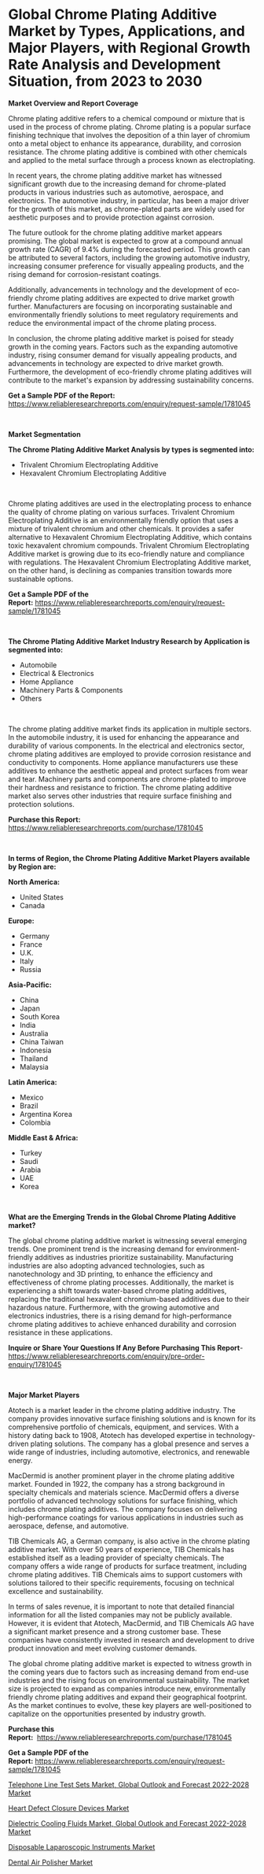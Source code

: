 <p><h1>Global Chrome Plating Additive Market by Types, Applications, and Major Players, with Regional Growth Rate Analysis and Development Situation, from 2023 to 2030</h1></p><p><strong>Market Overview and Report Coverage</strong></p>
<p><p>Chrome plating additive refers to a chemical compound or mixture that is used in the process of chrome plating. Chrome plating is a popular surface finishing technique that involves the deposition of a thin layer of chromium onto a metal object to enhance its appearance, durability, and corrosion resistance. The chrome plating additive is combined with other chemicals and applied to the metal surface through a process known as electroplating.</p><p>In recent years, the chrome plating additive market has witnessed significant growth due to the increasing demand for chrome-plated products in various industries such as automotive, aerospace, and electronics. The automotive industry, in particular, has been a major driver for the growth of this market, as chrome-plated parts are widely used for aesthetic purposes and to provide protection against corrosion.</p><p>The future outlook for the chrome plating additive market appears promising. The global market is expected to grow at a compound annual growth rate (CAGR) of 9.4% during the forecasted period. This growth can be attributed to several factors, including the growing automotive industry, increasing consumer preference for visually appealing products, and the rising demand for corrosion-resistant coatings.</p><p>Additionally, advancements in technology and the development of eco-friendly chrome plating additives are expected to drive market growth further. Manufacturers are focusing on incorporating sustainable and environmentally friendly solutions to meet regulatory requirements and reduce the environmental impact of the chrome plating process.</p><p>In conclusion, the chrome plating additive market is poised for steady growth in the coming years. Factors such as the expanding automotive industry, rising consumer demand for visually appealing products, and advancements in technology are expected to drive market growth. Furthermore, the development of eco-friendly chrome plating additives will contribute to the market's expansion by addressing sustainability concerns.</p></p>
<p><strong>Get a Sample PDF of the Report:</strong> <a href="https://www.reliableresearchreports.com/enquiry/request-sample/1781045">https://www.reliableresearchreports.com/enquiry/request-sample/1781045</a></p>
<p>&nbsp;</p>
<p><strong>Market Segmentation</strong></p>
<p><strong>The Chrome Plating Additive Market Analysis by types is segmented into:</strong></p>
<p><ul><li>Trivalent Chromium Electroplating Additive</li><li>Hexavalent Chromium Electroplating Additive</li></ul></p>
<p>&nbsp;</p>
<p><p>Chrome plating additives are used in the electroplating process to enhance the quality of chrome plating on various surfaces. Trivalent Chromium Electroplating Additive is an environmentally friendly option that uses a mixture of trivalent chromium and other chemicals. It provides a safer alternative to Hexavalent Chromium Electroplating Additive, which contains toxic hexavalent chromium compounds. Trivalent Chromium Electroplating Additive market is growing due to its eco-friendly nature and compliance with regulations. The Hexavalent Chromium Electroplating Additive market, on the other hand, is declining as companies transition towards more sustainable options.</p></p>
<p><strong>Get a Sample PDF of the Report:</strong>&nbsp;<a href="https://www.reliableresearchreports.com/enquiry/request-sample/1781045">https://www.reliableresearchreports.com/enquiry/request-sample/1781045</a></p>
<p>&nbsp;</p>
<p><strong>The Chrome Plating Additive Market Industry Research by Application is segmented into:</strong></p>
<p><ul><li>Automobile</li><li>Electrical & Electronics</li><li>Home Appliance</li><li>Machinery Parts & Components</li><li>Others</li></ul></p>
<p>&nbsp;</p>
<p><p>The chrome plating additive market finds its application in multiple sectors. In the automobile industry, it is used for enhancing the appearance and durability of various components. In the electrical and electronics sector, chrome plating additives are employed to provide corrosion resistance and conductivity to components. Home appliance manufacturers use these additives to enhance the aesthetic appeal and protect surfaces from wear and tear. Machinery parts and components are chrome-plated to improve their hardness and resistance to friction. The chrome plating additive market also serves other industries that require surface finishing and protection solutions.</p></p>
<p><strong>Purchase this Report:</strong>&nbsp; <a href="https://www.reliableresearchreports.com/purchase/1781045">https://www.reliableresearchreports.com/purchase/1781045</a></p>
<p>&nbsp;</p>
<p><strong>In terms of Region, the Chrome Plating Additive Market Players available by Region are:</strong></p>
<p>
    <p> <strong> North America: </strong>
        <ul>
            <li>United States</li>
            <li>Canada</li>
        </ul>
        </p> 
    <p> <strong> Europe: </strong>
        <ul>
            <li>Germany</li>
            <li>France</li>
            <li>U.K.</li>
            <li>Italy</li>
            <li>Russia</li>
        </ul>
        </p> 
    <p> <strong> Asia-Pacific: </strong>
        <ul>
            <li>China</li>
            <li>Japan</li>
            <li>South Korea</li>
            <li>India</li>
            <li>Australia</li>
            <li>China Taiwan</li>
            <li>Indonesia</li>
            <li>Thailand</li>
            <li>Malaysia</li>
        </ul>
        </p> 
    <p> <strong> Latin America: </strong>
        <ul>
            <li>Mexico</li>
            <li>Brazil</li>
            <li>Argentina Korea</li>
            <li>Colombia</li>
        </ul>
        </p> 
    <p> <strong> Middle East & Africa: </strong>
        <ul>
            <li>Turkey</li>
            <li>Saudi</li>
            <li>Arabia</li>
            <li>UAE</li>
            <li>Korea</li>
        </ul>
    </p>
    </p>
<p>&nbsp;</p>
<p><strong>What are the Emerging Trends in the Global Chrome Plating Additive market?</strong></p>
<p><p>The global chrome plating additive market is witnessing several emerging trends. One prominent trend is the increasing demand for environment-friendly additives as industries prioritize sustainability. Manufacturing industries are also adopting advanced technologies, such as nanotechnology and 3D printing, to enhance the efficiency and effectiveness of chrome plating processes. Additionally, the market is experiencing a shift towards water-based chrome plating additives, replacing the traditional hexavalent chromium-based additives due to their hazardous nature. Furthermore, with the growing automotive and electronics industries, there is a rising demand for high-performance chrome plating additives to achieve enhanced durability and corrosion resistance in these applications.</p></p>
<p><strong>Inquire or Share Your Questions If Any Before Purchasing This Report</strong>- <a href="https://www.reliableresearchreports.com/enquiry/pre-order-enquiry/1781045">https://www.reliableresearchreports.com/enquiry/pre-order-enquiry/1781045</a></p>
<p>&nbsp;</p>
<p><strong>Major Market Players</strong></p>
<p><p>Atotech is a market leader in the chrome plating additive industry. The company provides innovative surface finishing solutions and is known for its comprehensive portfolio of chemicals, equipment, and services. With a history dating back to 1908, Atotech has developed expertise in technology-driven plating solutions. The company has a global presence and serves a wide range of industries, including automotive, electronics, and renewable energy.</p><p>MacDermid is another prominent player in the chrome plating additive market. Founded in 1922, the company has a strong background in specialty chemicals and materials science. MacDermid offers a diverse portfolio of advanced technology solutions for surface finishing, which includes chrome plating additives. The company focuses on delivering high-performance coatings for various applications in industries such as aerospace, defense, and automotive.</p><p>TIB Chemicals AG, a German company, is also active in the chrome plating additive market. With over 50 years of experience, TIB Chemicals has established itself as a leading provider of specialty chemicals. The company offers a wide range of products for surface treatment, including chrome plating additives. TIB Chemicals aims to support customers with solutions tailored to their specific requirements, focusing on technical excellence and sustainability.</p><p>In terms of sales revenue, it is important to note that detailed financial information for all the listed companies may not be publicly available. However, it is evident that Atotech, MacDermid, and TIB Chemicals AG have a significant market presence and a strong customer base. These companies have consistently invested in research and development to drive product innovation and meet evolving customer demands.</p><p>The global chrome plating additive market is expected to witness growth in the coming years due to factors such as increasing demand from end-use industries and the rising focus on environmental sustainability. The market size is projected to expand as companies introduce new, environmentally friendly chrome plating additives and expand their geographical footprint. As the market continues to evolve, these key players are well-positioned to capitalize on the opportunities presented by industry growth.</p></p>
<p><strong>Purchase this Report:</strong>&nbsp;&nbsp;<a href="https://www.reliableresearchreports.com/purchase/1781045">https://www.reliableresearchreports.com/purchase/1781045</a></p>
<p></p>
<p><strong>Get a Sample PDF of the Report:</strong>&nbsp;<a href="https://www.reliableresearchreports.com/enquiry/request-sample/1781045">https://www.reliableresearchreports.com/enquiry/request-sample/1781045</a></p>
<p><p><a href="https://medium.com/@sarademiri71/analyzing-telephone-line-test-sets-market-global-outlook-and-forecast-2022-2028-market-global-e5cf4ed42f0e">Telephone Line Test Sets Market, Global Outlook and Forecast 2022-2028 Market</a></p><p><a href="https://www.linkedin.com/pulse/heart-defect-closure-devices-market-size-share-amp-trends-eripe/">Heart Defect Closure Devices Market</a></p><p><a href="https://medium.com/@anilaxhafa2022/dielectric-cooling-fluids-market-global-outlook-and-forecast-2022-2028-market-size-reveals-the-03aaefc0749f">Dielectric Cooling Fluids Market, Global Outlook and Forecast 2022-2028 Market</a></p><p><a href="https://www.linkedin.com/pulse/disposable-laparoscopic-instruments-market-research-report-xfy8e/">Disposable Laparoscopic Instruments Market</a></p><p><a href="https://www.linkedin.com/pulse/dental-air-polisher-market-size-share-global-analysis-report-pxlee/">Dental Air Polisher Market</a></p></p>